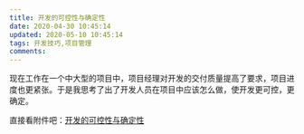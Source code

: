 ```yaml
---
title: 开发的可控性与确定性
date: 2020-04-30 10:45:14
updated: 2020-05-10 10:45:14
tags: 开发技巧,项目管理
comments:
---
```


现在工作在一个中大型的项目中，项目经理对开发的交付质量提高了要求，项目进度也更紧张。于是我思考了出了开发人员在项目中应该怎么做，使开发更可控，更确定。

直接看附件吧：[开发的可控性与确定性](/images/开发的可控性与确定性.pdf)

<!--more-->